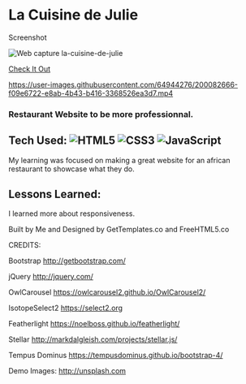 # La Cuisine de Julie 

Screenshot 

![Web capture la-cuisine-de-julie](https://user-images.githubusercontent.com/64944276/200082719-6a0116c8-3c2f-4d0b-a9a7-c061efc5506f.jpeg)


 <a href="https://la-cuisine-de-julie.netlify.app/" target="_blank">Check It Out</a>



https://user-images.githubusercontent.com/64944276/200082666-f09e6722-e8ab-4b43-b416-3368526ea3d7.mp4



### Restaurant Website to be more professionnal.

## Tech Used: ![HTML5](https://img.shields.io/badge/html5-%23E34F26.svg?style=for-the-badge&logo=html5&logoColor=white) ![CSS3](https://img.shields.io/badge/css3-%231572B6.svg?style=for-the-badge&logo=css3&logoColor=white) ![JavaScript](https://img.shields.io/badge/javascript-%23323330.svg?style=for-the-badge&logo=javascript&logoColor=%23F7DF1E) 

My learning was focused on making a great website for an african restaurant to showcase what they do.


## Lessons Learned:

I learned more about responsiveness.


Built by Me and Designed by GetTemplates.co and FreeHTML5.co


CREDITS:

Bootstrap
http://getbootstrap.com/

jQuery
http://jquery.com/

OwlCarousel
https://owlcarousel2.github.io/OwlCarousel2/

IsotopeSelect2
https://select2.org

Featherlight
https://noelboss.github.io/featherlight/

Stellar
http://markdalgleish.com/projects/stellar.js/

Tempus Dominus
https://tempusdominus.github.io/bootstrap-4/

Demo Images:
http://unsplash.com

